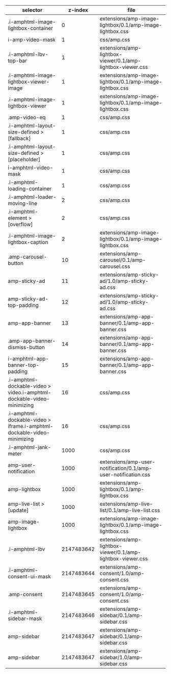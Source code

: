 selector                                                                 |   z-index      |   file
---                                                                      |   ---          |   ---
.i-amphtml-image-lightbox-container                                      |   0            |   extensions/amp-image-lightbox/0.1/amp-image-lightbox.css
 i-amp-video-mask                                                        |   1            |   css/amp.css
.i-amphtml-lbv-top-bar                                                   |   1            |   extensions/amp-lightbox-viewer/0.1/amp-lightbox-viewer.css
.i-amphtml-image-lightbox-viewer-image                                   |   1            |   extensions/amp-image-lightbox/0.1/amp-image-lightbox.css
.i-amphtml-image-lightbox-viewer                                         |   1            |   extensions/amp-image-lightbox/0.1/amp-image-lightbox.css
.amp-video-eq                                                            |   1            |   css/amp.css
.i-amphtml-layout-size-defined > [fallback]                              |   1            |   css/amp.css
.i-amphtml-layout-size-defined > [placeholder]                           |   1            |   css/amp.css
i-amphtml-video-mask                                                     |   1            |   css/amp.css
.i-amphtml-loading-container                                             |   1            |   css/amp.css
.i-amphtml-loader-moving-line                                            |   2            |   css/amp.css
.i-amphtml-element > [overflow]                                          |   2            |   css/amp.css
.i-amphtml-image-lightbox-caption                                        |   2            |   extensions/amp-image-lightbox/0.1/amp-image-lightbox.css
.amp-carousel-button                                                     |   10           |   extensions/amp-carousel/0.1/amp-carousel.css
amp-sticky-ad                                                            |   11           |   extensions/amp-sticky-ad/1.0/amp-sticky-ad.css
amp-sticky-ad-top-padding                                                |   12           |   extensions/amp-sticky-ad/1.0/amp-sticky-ad.css
amp-app-banner                                                           |   13           |   extensions/amp-app-banner/0.1/amp-app-banner.css
.amp-app-banner-dismiss-button                                           |   14           |   extensions/amp-app-banner/0.1/amp-app-banner.css
i-amphtml-app-banner-top-padding                                         |   15           |   extensions/amp-app-banner/0.1/amp-app-banner.css
.i-amphtml-dockable-video > video.i-amphtml-dockable-video-minimizing    |   16           |   css/amp.css
.i-amphtml-dockable-video > iframe.i-amphtml-dockable-video-minimizing   |   16           |   css/amp.css
.i-amphtml-jank-meter                                                    |   1000         |   css/amp.css
amp-user-notification                                                    |   1000         |   extensions/amp-user-notification/0.1/amp-user-notification.css
amp-lightbox                                                             |   1000         |   extensions/amp-lightbox/0.1/amp-lightbox.css
amp-live-list > [update]                                                 |   1000         |   extensions/amp-live-list/0.1/amp-live-list.css
amp-image-lightbox                                                       |   1000         |   extensions/amp-image-lightbox/0.1/amp-image-lightbox.css
.i-amphtml-lbv                                                           |   2147483642   |   extensions/amp-lightbox-viewer/0.1/amp-lightbox-viewer.css
.i-amphtml-consent-ui-mask                                               |   2147483644   |   extensions/amp-consent/1.0/amp-consent.css
.amp-consent                                                             |   2147483645   |   extensions/amp-consent/1.0/amp-consent.css
.i-amphtml-sidebar-mask                                                  |   2147483646   |   extensions/amp-sidebar/0.1/amp-sidebar.css
amp-sidebar                                                              |   2147483647   |   extensions/amp-sidebar/0.1/amp-sidebar.css
amp-sidebar                                                              |   2147483647   |   extensions/amp-sidebar/1.0/amp-sidebar.css
